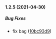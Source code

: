 #### 1.2.5 (2021-04-30)

##### Bug Fixes

*  fix bag ([10bc93d9](https://github.com/Roman19933/file-manager-editorJs/commit/10bc93d96c47077e4102ade91da11d0c5e468167))

